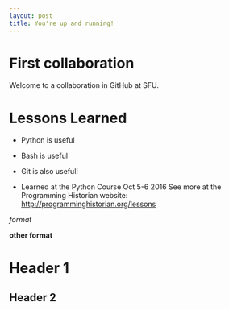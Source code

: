 ```yaml
---
layout: post
title: You're up and running!
---
```


# First collaboration

Welcome to a collaboration in GitHub at SFU. 

# Lessons Learned

* Python is useful
* Bash is useful
* Git is also useful!

* Learned at the Python Course Oct 5-6 2016
See more at the Programming Historian website: http://programminghistorian.org/lessons

*format*

**other format**

# Header 1
## Header 2